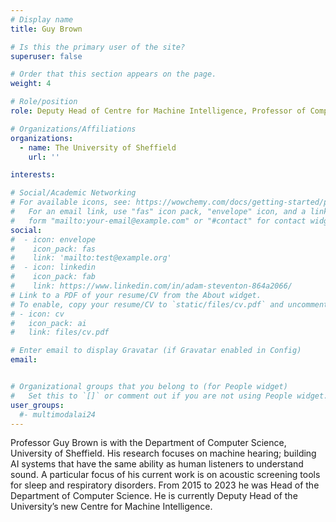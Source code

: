 ```yaml
---
# Display name
title: Guy Brown

# Is this the primary user of the site?
superuser: false

# Order that this section appears on the page.
weight: 4

# Role/position
role: Deputy Head of Centre for Machine Intelligence, Professor of Computer Science

# Organizations/Affiliations
organizations:
  - name: The University of Sheffield
    url: ''

interests:

# Social/Academic Networking
# For available icons, see: https://wowchemy.com/docs/getting-started/page-builder/#icons
#   For an email link, use "fas" icon pack, "envelope" icon, and a link in the
#   form "mailto:your-email@example.com" or "#contact" for contact widget.
social:
#  - icon: envelope
#    icon_pack: fas
#    link: 'mailto:test@example.org'
#  - icon: linkedin
#    icon_pack: fab
#    link: https://www.linkedin.com/in/adam-steventon-864a2066/
# Link to a PDF of your resume/CV from the About widget.
# To enable, copy your resume/CV to `static/files/cv.pdf` and uncomment the lines below.
# - icon: cv
#   icon_pack: ai
#   link: files/cv.pdf

# Enter email to display Gravatar (if Gravatar enabled in Config)
email: 


# Organizational groups that you belong to (for People widget)
#   Set this to `[]` or comment out if you are not using People widget.
user_groups:
  #- multimodalai24
---
```

Professor Guy Brown is with the Department of Computer Science, University of Sheffield. His research focuses on machine hearing; building AI systems that have the same ability as human listeners to understand sound. A particular focus of his current work is on acoustic screening tools for sleep and respiratory disorders. From 2015 to 2023 he was Head of the Department of Computer Science. He is currently Deputy Head of the University’s new Centre for Machine Intelligence.
